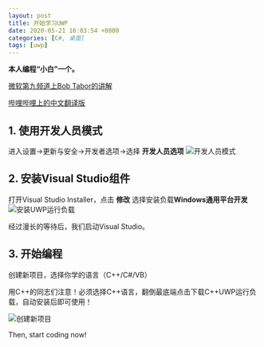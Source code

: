 ```yaml
---
layout: post
title: 开始学习UWP
date: 2020-05-21 16:03:54 +0800
categories: [C#, 桌面]
tags: [uwp]
---
```

**本人编程“小白”一个。**

[微软第九频道上Bob Tabor的讲解](https://channel9.msdn.com/Series/Windows-10-development-for-absolute-beginners)

[哔哩哔哩上的中文翻译版](https://www.bilibili.com/video/BV1Ys411h7G1)

##  1. 使用开发人员模式
进入设置->更新与安全->开发者选项->选择 **开发人员选项**
![开发人员模式](https://laipuran.github.io/assets/%E5%BC%80%E5%8F%91%E4%BA%BA%E5%91%98%E6%A8%A1%E5%BC%8F.png)

##  2. 安装Visual Studio组件
打开Visual Studio Installer，点击 **修改** 选择安装负载**Windows通用平台开发**
![安装UWP运行负载](https://laipuran.github.io/assets/%E5%AE%89%E8%A3%85UWP%E8%BF%90%E8%A1%8C%E8%B4%9F%E8%BD%BD.png)

经过漫长的等待后，我们启动Visual Studio。

##  3. 开始编程
创建新项目，选择你学的语言（C++/C#/VB）

用C++的同志们注意！必须选择C++语言，翻倒最底端点击下载C++UWP运行负载，自动安装后即可使用！

![创建新项目](https://laipuran.github.io/assets/%E5%88%9B%E5%BB%BA%E6%96%B0%E9%A1%B9%E7%9B%AE.png)

Then, start coding now!

<script src="https://utteranc.es/client.js"
        repo="laipuran/laipuran.github.io"
        issue-term="title"
        label="💬Comment"
        theme="github-dark"
        crossorigin="anonymous"
        async>
</script>

